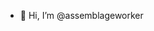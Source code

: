 - 👋 Hi, I’m @assemblageworker

<!---
assemblageworker/assemblageworker is a ✨ special ✨ repository because its `README.md` (this file) appears on your GitHub profile.
You can click the Preview link to take a look at your changes.
--->
